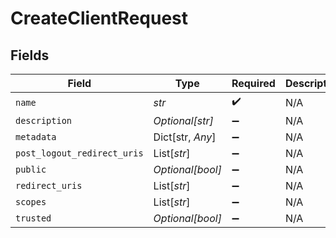 # CreateClientRequest


## Fields

| Field                       | Type                        | Required                    | Description                 |
| --------------------------- | --------------------------- | --------------------------- | --------------------------- |
| `name`                      | *str*                       | :heavy_check_mark:          | N/A                         |
| `description`               | *Optional[str]*             | :heavy_minus_sign:          | N/A                         |
| `metadata`                  | Dict[str, *Any*]            | :heavy_minus_sign:          | N/A                         |
| `post_logout_redirect_uris` | List[*str*]                 | :heavy_minus_sign:          | N/A                         |
| `public`                    | *Optional[bool]*            | :heavy_minus_sign:          | N/A                         |
| `redirect_uris`             | List[*str*]                 | :heavy_minus_sign:          | N/A                         |
| `scopes`                    | List[*str*]                 | :heavy_minus_sign:          | N/A                         |
| `trusted`                   | *Optional[bool]*            | :heavy_minus_sign:          | N/A                         |